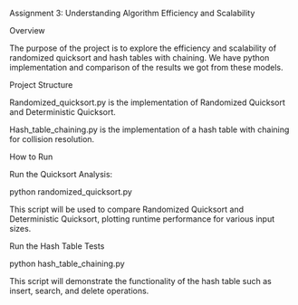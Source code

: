 Assignment 3: Understanding Algorithm Efficiency and Scalability

Overview

The purpose of the project is to explore the efficiency and scalability of randomized quicksort and hash tables with chaining. We have python implementation and comparison of the results we got from these models. 

Project Structure

Randomized_quicksort.py is the implementation of Randomized Quicksort and Deterministic Quicksort.

Hash_table_chaining.py is the implementation of a hash table with chaining for collision resolution.

How to Run

Run the Quicksort Analysis:

python randomized_quicksort.py

This script will be used to compare Randomized Quicksort and Deterministic Quicksort, plotting runtime performance for various input sizes.

Run the Hash Table Tests

python hash_table_chaining.py

This script will demonstrate the functionality of the hash table such as insert, search, and delete operations.

